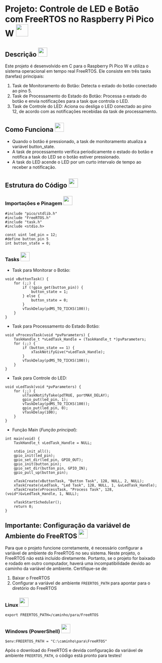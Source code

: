 # Projeto: Controle de LED e Botão com FreeRTOS no Raspberry Pi Pico W <img src="https://github.com/user-attachments/assets/af1e5dbf-42ec-4140-b3d5-53439a8c0f5d" width="40"></img>

## Descrição <img src="https://github.com/user-attachments/assets/c055db6c-9033-4a05-bc4d-dd736626a6ef" width="30"></img>
Este projeto é desenvolvido em C para o Raspberry Pi Pico W e utiliza o sistema operacional em tempo real FreeRTOS. Ele consiste em três tasks (tarefas) principais:

1. Task de Monitoramento do Botão: Detecta o estado do botão conectado ao pino 5.
2. Task de Processamento do Estado do Botão: Processa o estado do botão e envia notificações para a task que controla o LED.
3. Task de Controle do LED: Aciona ou desliga o LED conectado ao pino 12, de acordo com as notificações recebidas da task de processamento.

## Como Funciona <img src="https://github.com/user-attachments/assets/2f0144fd-d8a1-4fba-8d1a-95be451c9e22" width="30"></img>
- Quando o botão é pressionado, a task de monitoramento atualiza a variável button_state.
- A task de processamento verifica periodicamente o estado do botão e notifica a task do LED se o botão estiver pressionado.
- A task do LED acende o LED por um curto intervalo de tempo ao receber a notificação.

## Estrutura do Código <img src="https://github.com/user-attachments/assets/59ce126f-72d6-43ad-8381-2ced4f2ac2ad" width="30"></img>
### Importações e Pinagem <img src="https://github.com/user-attachments/assets/b7bb9574-715f-4e4b-8275-4dcd1b475160" width="30"></img>
```
#include "pico/stdlib.h"
#include "FreeRTOS.h"
#include "task.h"
#include <stdio.h>

const uint led_pin = 12;
#define button_pin 5
int button_state = 0;
```

### Tasks <img src="https://github.com/user-attachments/assets/355c0819-acc0-46db-be53-b0d3a269facb" width="30"></img>
- Task para Monitorar o Botão:
```
void vButtonTask() {
    for (;;) {
        if (!gpio_get(button_pin)) {
            button_state = 1;
        } else {
            button_state = 0;
        }
        vTaskDelay(pdMS_TO_TICKS(100));
    }
}
```

- Task para Processamento do Estado Botão:
```
void vProcessTask(void *pvParameters) {
    TaskHandle_t *vLedTask_Handle = (TaskHandle_t *)pvParameters;
    for (;;) {
        if (button_state == 1) {
            xTaskNotifyGive(*vLedTask_Handle);
        }
        vTaskDelay(pdMS_TO_TICKS(100));
    }
}
```

- Task para Controle do LED:
```
void vLedTask(void *pvParameters) {
    for (;;) {
        ulTaskNotifyTake(pdTRUE, portMAX_DELAY);
        gpio_put(led_pin, 1);
        vTaskDelay(pdMS_TO_TICKS(100));
        gpio_put(led_pin, 0);
        vTaskDelay(100);
    }
}
```

- Função Main (*Função principal*):
```
int main(void) {
    TaskHandle_t vLedTask_Handle = NULL;

    stdio_init_all();
    gpio_init(led_pin);
    gpio_set_dir(led_pin, GPIO_OUT);
    gpio_init(button_pin);
    gpio_set_dir(button_pin, GPIO_IN);
    gpio_pull_up(button_pin);

    xTaskCreate(vButtonTask, "Button Task", 128, NULL, 2, NULL);
    xTaskCreate(vLedTask, "Led Task", 128, NULL, 1, &vLedTask_Handle);
    xTaskCreate(vProcessTask, "Process Task", 128, (void*)&vLedTask_Handle, 1, NULL);

    vTaskStartScheduler();
    return 0;
}
```

## Importante: Configuração da variável de Ambiente do FreeRTOS <img src="https://github.com/user-attachments/assets/ae072ec4-675e-440b-8ded-44cf31269c3a" width="30"></img>
Para que o projeto funcione corretamente, é necessário configurar a variável de ambiente do FreeRTOS no seu sistema. Neste projeto, o FreeRTOS não está incluído diretamente. Portanto, se o projeto for baixado e rodado em outro computador, haverá uma incompatibilidade devido ao caminho da variável de ambiente. Certifique-se de:

1. Baixar o FreeRTOS
2. Configurar a variável de ambiente `FREERTOS_PATH` para apontar para o diretório do FreeRTOS

### Linux <img src="https://github.com/user-attachments/assets/5d0af694-a4e2-405a-b0b1-1f5f25b9ebaf" width="30"></img>
```
export FREERTOS_PATH=/caminho/para/FreeRTOS
```

### Windows (PowerShell) <img src="https://github.com/user-attachments/assets/a91474dd-6a35-4e30-8534-a2f1aa1123b8" width="30"></img>
```
$env:FREERTOS_PATH = "C:\caminho\para\FreeRTOS"
```
Após o download do FreeRTOS e devida configuração da variável de ambiente `FREERTOS_PATH`, o código está pronto para testes! 

